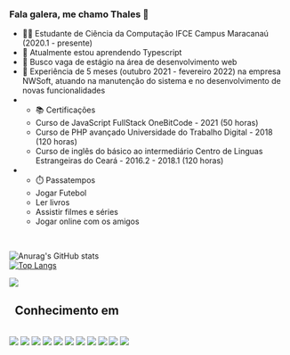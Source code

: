 ### Fala galera, me chamo Thales 👋


<ul>
  <li>
    👨‍💻 Estudante de Ciência da Computação IFCE Campus Maracanaú (2020.1 - presente)
  </li>
  <li>
    🌱 Atualmente estou aprendendo Typescript
  </li>
  <li>
    👯 Busco vaga de estágio na área de desenvolvimento web
  </li>
  <li>
    🔩 Experiência de 5 meses (outubro 2021 - fevereiro 2022) na empresa NWSoft, atuando na manutenção do sistema e no desenvolvimento de novas funcionalidades
  </li>
  <li>
    <ul>
    <li> 📚 Certificações</li>
      <li> Curso de JavaScript FullStack OneBitCode - 2021 (50 horas) </li>
      <li> Curso de PHP avançado Universidade do Trabalho Digital - 2018 (120 horas)</li>
      <li> Curso de inglês do básico ao intermediário Centro de Linguas Estrangeiras do Ceará - 2016.2 - 2018.1 (120 horas)</li>
     </ul>
  </li>
  <li>
    <ul>
      <li>⏱️ Passatempos</li>
      <li>Jogar Futebol</li>
      <li>Ler livros</li>
      <li>Assistir filmes e séries</li>
      <li>Jogar online com os amigos </li>
     </ul>
  </li>
</ul>
<br>

![Anurag's GitHub stats](https://github-readme-stats.vercel.app/api?username=thaless4nt0s&theme=dark&show_icons=true)
<br>
[![Top Langs](https://github-readme-stats.vercel.app/api/top-langs/?username=thaless4nt0s&theme=dark&show_icons=true)](https://github.com/anuraghazra/github-readme-stats)
<br>

<a href="https://www.linkedin.com/in/thales-da-silva-santos-7588451b5/"><img src="https://img.shields.io/badge/LinkedIn-0077B5?style=for-the-badge&logo=linkedin&logoColor=white" /> </a>

## &nbsp; Conhecimento em
<br>
<img src="https://img.shields.io/badge/React-20232A?style=for-the-badge&logo=react&logoColor=61DAFB" />
<img src="https://img.shields.io/badge/TypeScript-007ACC?style=for-the-badge&logo=typescript&logoColor=white" />
<img src="https://img.shields.io/badge/JavaScript-323330?style=for-the-badge&logo=javascript&logoColor=F7DF1E" />
<img src="https://img.shields.io/badge/Node.js-339933?style=for-the-badge&logo=nodedotjs&logoColor=white" />
<img src="https://img.shields.io/badge/PHP-777BB4?style=for-the-badge&logo=php&logoColor=white" />
<img src="https://img.shields.io/badge/CSS3-1572B6?style=for-the-badge&logo=css3&logoColor=white" />
<img src="https://img.shields.io/badge/HTML5-E34F26?style=for-the-badge&logo=html5&logoColor=white" />
<img src="https://img.shields.io/badge/MySQL-005C84?style=for-the-badge&logo=mysql&logoColor=white" />
<img src="https://img.shields.io/badge/MongoDB-4EA94B?style=for-the-badge&logo=mongodb&logoColor=white" />
<img src="https://img.shields.io/badge/Python-FFD43B?style=for-the-badge&logo=python&logoColor=blue" />
<img src="https://img.shields.io/badge/Express.js-000000?style=for-the-badge&logo=express&logoColor=white" />
